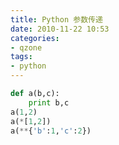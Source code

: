 ```yaml
---
title: Python 参数传递
date: 2010-11-22 10:53
categories:
- qzone
tags:
- python
---
```


<!-- more -->

```python
def a(b,c):
    print b,c
a(1,2)
a(*[1,2])
a(**{'b':1,'c':2})
```